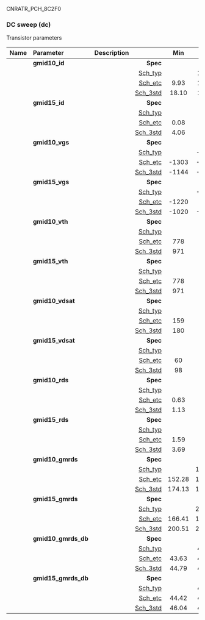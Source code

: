 CNRATR_PCH_8C2F0

### DC sweep (dc)

Transistor parameters



|**Name**|**Parameter**|**Description**| |**Min**|**Typ**|**Max**| Unit|
|:---|:---|:---|---:|:---:|:---:|:---:| ---:|
||**gmid10\_id** | | **Spec**  |  | **0.00** |  | **uA** |
| | | |<a href='results/dc_Sch_typical.html'>Sch_typ</a>| | 18.32 |  | |
| | | |<a href='results/dc_Sch_etc.html'>Sch_etc</a>|9.93 | 15.55 | 28.97 | |
| | | |<a href='results/dc_Sch_mc.html'>Sch_3std</a>|18.10 | 18.28 | 18.47 | |
||**gmid15\_id** | | **Spec**  |  | **0.00** |  | **uA** |
| | | |<a href='results/dc_Sch_typical.html'>Sch_typ</a>| | 4.29 |  | |
| | | |<a href='results/dc_Sch_etc.html'>Sch_etc</a>|0.08 | 4.34 | 11.06 | |
| | | |<a href='results/dc_Sch_mc.html'>Sch_3std</a>|4.06 | 4.26 | 4.47 | |
||**gmid10\_vgs** | | **Spec**  |  | **0** |  | **mV** |
| | | |<a href='results/dc_Sch_typical.html'>Sch_typ</a>| | -1137 |  | |
| | | |<a href='results/dc_Sch_etc.html'>Sch_etc</a>|-1303 | -1104 | -872 | |
| | | |<a href='results/dc_Sch_mc.html'>Sch_3std</a>|-1144 | -1136 | -1129 | |
||**gmid15\_vgs** | | **Spec**  |  | **0** |  | **mV** |
| | | |<a href='results/dc_Sch_typical.html'>Sch_typ</a>| | -1015 |  | |
| | | |<a href='results/dc_Sch_etc.html'>Sch_etc</a>|-1220 | -980 | -480 | |
| | | |<a href='results/dc_Sch_mc.html'>Sch_3std</a>|-1020 | -1014 | -1009 | |
||**gmid10\_vth** | | **Spec**  |  | **0** |  | **mV** |
| | | |<a href='results/dc_Sch_typical.html'>Sch_typ</a>| | 979 |  | |
| | | |<a href='results/dc_Sch_etc.html'>Sch_etc</a>|778 | 953 | 1129 | |
| | | |<a href='results/dc_Sch_mc.html'>Sch_3std</a>|971 | 979 | 987 | |
||**gmid15\_vth** | | **Spec**  |  | **0** |  | **mV** |
| | | |<a href='results/dc_Sch_typical.html'>Sch_typ</a>| | 979 |  | |
| | | |<a href='results/dc_Sch_etc.html'>Sch_etc</a>|778 | 953 | 1129 | |
| | | |<a href='results/dc_Sch_mc.html'>Sch_3std</a>|971 | 979 | 987 | |
||**gmid10\_vdsat** | | **Spec**  |  | **0** |  | **mV** |
| | | |<a href='results/dc_Sch_typical.html'>Sch_typ</a>| | 181 |  | |
| | | |<a href='results/dc_Sch_etc.html'>Sch_etc</a>|159 | 175 | 186 | |
| | | |<a href='results/dc_Sch_mc.html'>Sch_3std</a>|180 | 180 | 181 | |
||**gmid15\_vdsat** | | **Spec**  |  | **0** |  | **mV** |
| | | |<a href='results/dc_Sch_typical.html'>Sch_typ</a>| | 100 |  | |
| | | |<a href='results/dc_Sch_etc.html'>Sch_etc</a>|60 | 100 | 119 | |
| | | |<a href='results/dc_Sch_mc.html'>Sch_3std</a>|98 | 100 | 101 | |
||**gmid10\_rds** | | **Spec**  |  | **0.00** |  | **MOhm** |
| | | |<a href='results/dc_Sch_typical.html'>Sch_typ</a>| | 1.15 |  | |
| | | |<a href='results/dc_Sch_etc.html'>Sch_etc</a>|0.63 | 1.31 | 2.33 | |
| | | |<a href='results/dc_Sch_mc.html'>Sch_3std</a>|1.13 | 1.15 | 1.17 | |
||**gmid15\_rds** | | **Spec**  |  | **0.00** |  | **MOhm** |
| | | |<a href='results/dc_Sch_typical.html'>Sch_typ</a>| | 3.94 |  | |
| | | |<a href='results/dc_Sch_etc.html'>Sch_etc</a>|1.59 | 7.97 | 204.68 | |
| | | |<a href='results/dc_Sch_mc.html'>Sch_3std</a>|3.69 | 3.93 | 4.17 | |
||**gmid10\_gmrds** | | **Spec**  |  | **0.00** |  | **V** |
| | | |<a href='results/dc_Sch_typical.html'>Sch_typ</a>| | 175.80 |  | |
| | | |<a href='results/dc_Sch_etc.html'>Sch_etc</a>|152.28 | 174.55 | 202.45 | |
| | | |<a href='results/dc_Sch_mc.html'>Sch_3std</a>|174.13 | 175.80 | 177.47 | |
||**gmid15\_gmrds** | | **Spec**  |  | **0.00** |  | **V** |
| | | |<a href='results/dc_Sch_typical.html'>Sch_typ</a>| | 202.72 |  | |
| | | |<a href='results/dc_Sch_etc.html'>Sch_etc</a>|166.41 | 199.88 | 234.17 | |
| | | |<a href='results/dc_Sch_mc.html'>Sch_3std</a>|200.51 | 202.71 | 204.91 | |
||**gmid10\_gmrds\_db** | | **Spec**  |  | **0.00** |  | **dB** |
| | | |<a href='results/dc_Sch_typical.html'>Sch_typ</a>| | 44.87 |  | |
| | | |<a href='results/dc_Sch_etc.html'>Sch_etc</a>|43.63 | 44.82 | 46.12 | |
| | | |<a href='results/dc_Sch_mc.html'>Sch_3std</a>|44.79 | 44.87 | 44.95 | |
||**gmid15\_gmrds\_db** | | **Spec**  |  | **0.00** |  | **dB** |
| | | |<a href='results/dc_Sch_typical.html'>Sch_typ</a>| | 46.13 |  | |
| | | |<a href='results/dc_Sch_etc.html'>Sch_etc</a>|44.42 | 45.99 | 47.37 | |
| | | |<a href='results/dc_Sch_mc.html'>Sch_3std</a>|46.04 | 46.13 | 46.23 | |

